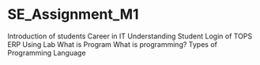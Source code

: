 # SE_Assignment_M1
Introduction of students
Career in IT
Understanding Student Login of TOPS ERP
Using Lab
What is Program
What is programming?
Types of Programming Language
